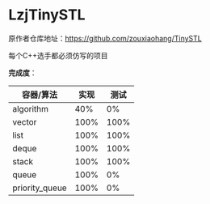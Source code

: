 # LzjTinySTL

原作者仓库地址：https://github.com/zouxiaohang/TinySTL

每个C++选手都必须仿写的项目



**完成度**：

| 容器/算法 | 实现 | 测试 |
| --------- | ---- | ---- |
| algorithm | 40%  | 0%   |
| vector    | 100% | 100% |
| list      | 100%  | 100% |
| deque      | 100%  | 100% |
| stack      | 100%  | 100% |
| queue      | 100%  | 0% |
| priority_queue      | 100%  | 0% |
